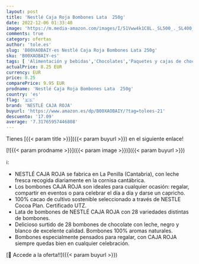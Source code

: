```yaml
---
layout: post
title: 'Nestlé Caja Roja Bombones Lata  250g'
date: 2022-12-06 01:33:40
image: 'https://m.media-amazon.com/images/I/51Vww4k1C8L._SL500_._SL400_.jpg'
comments: true
category: ofertas
author: 'tole.es'
slug: 'B00XAOBAIY-es Nestlé Caja Roja Bombones Lata 250g'
sku: 'B00XAOBAIY-es'
tags: [ 'Alimentación y bebidas','Chocolates','Paquetes y cajas de chocolate','Snacks y dulces','bombones','nestlé caja roja','🇪🇸', ]
actualPrice: 8.25 EUR
currency: EUR
price: 8.25
comparePrice: 9.95 EUR
prodname: 'Nestlé Caja Roja Bombones Lata  250g'
country: 'es'
flag: '🇪🇸'
brand: 'NESTLÉ CAJA ROJA'
buyurl: 'https://www.amazon.es/dp/B00XAOBAIY/?tag=tolees-21'
descuento: '17.09'
average: '7.31765957446808'
---
```


Tienes [{{< param title >}}]({{< param buyurl >}}) en el siguiente enlace!

[![{{< param prodname >}}]({{< param image >}})]({{< param buyurl >}})

ℹ️:

- NESTLÉ CAJA ROJA se fabrica en La Penilla (Cantabria), con leche fresca recogida diariamente en la cornisa cantábrica.
- Los bombones CAJA ROJA son ideales para cualquier ocasión: regalar, compartir en eventos o para celebrar el día a día y darse un capricho.
- 100% cacao de cultivo sostenible seleccionado a través de NESTLE Cocoa Plan. Certificado UTZ.
- Lata de bombones de NESTLÉ CAJA ROJA con 28 variedades distintas de bombones.
- Delicioso surtido de 28 bombones de chocolate con leche, negro y blanco de excelente calidad. Bombones 100% aromas naturales.
- Bombones especialmente pensados para regalar, con CAJA ROJA siempre quedas bien en cualquier celebración.

[🛒 Accede a la oferta!!]({{< param buyurl >}})
